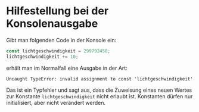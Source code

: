 # Hilfestellung bei der Konsolenausgabe

Gibt man folgenden Code in der Konsole ein:

```js
const lichtgeschwindigkeit = 299792458;
lichtgeschwindigkeit += 10;
```

erhält man im Normalfall eine Ausgabe in der Art:

```
Uncaught TypeError: invalid assignment to const 'lichtgeschwindigkeit'
```

Das ist ein Typfehler und sagt aus, dass die Zuweisung eines neuen Wertes zur Konstante `lichtgeschwindigkeit` nicht erlaubt ist. Konstanten dürfen nur initialisiert, aber nicht verändert werden.